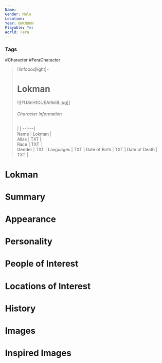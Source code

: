 ```yaml
---
Name: 
Gender: Male
Location: 
Year: UNKNOWN
Playable: Yes
World: Fera
---
```


### Tags
#Character #FeraCharacter 

> [!infobox|light]+  
> # Lokman  
> ![[FU8nH1OUEAI9diB.jpg]]
> ###### Character Information
>  |   |
> --|---|  
> Name | Lokman |  
> Alias | TXT |  
> Race | TXT |  
> Gender | TXT |
> Languages | TXT |
> Date of Birth | TXT |
> Date of Death | TXT |

# Lokman

# Summary

# Appearance

# Personality

# People of Interest

# Locations of Interest

# History

# Images

# Inspired Images
